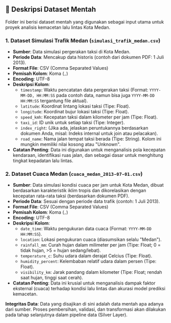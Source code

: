 ## 📄 Deskripsi Dataset Mentah

Folder ini berisi dataset mentah yang digunakan sebagai input utama untuk proyek analisis kemacetan lalu lintas Kota Medan.

### 1. Dataset Simulasi Trafik Medan (`simulasi_trafik_medan.csv`)

* **Sumber**: Data simulasi pergerakan taksi di Kota Medan.
* **Periode Data**: Mencakup data historis (contoh dari dokumen PDF: 1 Juli 2013).
* **Format File**: CSV (Comma Separated Values)
* **Pemisah Kolom**: Koma (`,`)
* **Encoding**: UTF-8
* **Deskripsi Kolom**:
    * `timestamp`: Waktu pencatatan data pergerakan taksi (Format: `YYYY-MM-DD, HH:MM:SS` pada contoh data, namun bisa juga `YYYY-MM-DD HH:MM:SS` tergantung file aktual).
    * `latitude`: Koordinat lintang lokasi taksi (Tipe: Float).
    * `longitude`: Koordinat bujur lokasi taksi (Tipe: Float).
    * `speed_kmh`: Kecepatan taksi dalam kilometer per jam (Tipe: Float).
    * `taxi_id`: ID unik untuk setiap taksi (Tipe: Integer).
    * `index_right`: (Jika ada, jelaskan peruntukannya berdasarkan dokumen Anda, misal: Indeks internal untuk join atau pelacakan).
    * `road_name`: Nama jalan tempat taksi berada (Tipe: String). Kolom ini mungkin memiliki nilai kosong atau "Unknown".
* **Catatan Penting**: Data ini digunakan untuk menganalisis pola kecepatan kendaraan, identifikasi ruas jalan, dan sebagai dasar untuk menghitung tingkat kepadatan lalu lintas.

### 2. Dataset Cuaca Medan (`cuaca_medan_2013-07-01.csv`)

* **Sumber**: Data simulasi kondisi cuaca per jam untuk Kota Medan, dibuat berdasarkan karakteristik iklim tropis dan dikorelasikan dengan kecepatan rata-rata taksi (berdasarkan dokumen PDF).
* **Periode Data**: Sesuai dengan periode data trafik (contoh: 1 Juli 2013).
* **Format File**: CSV (Comma Separated Values)
* **Pemisah Kolom**: Koma (`,`)
* **Encoding**: UTF-8
* **Deskripsi Kolom**:
    * `date_time`: Waktu pengukuran data cuaca (Format: `YYYY-MM-DD HH:MM:SS`).
    * `location`: Lokasi pengukuran cuaca (diasumsikan selalu "Medan").
    * `rainfall_mm`: Curah hujan dalam milimeter per jam (Tipe: Float; 0 = tidak hujan, >5 = hujan sedang/lebat).
    * `temperature_c`: Suhu udara dalam derajat Celcius (Tipe: Float).
    * `humidity_percent`: Kelembaban relatif udara dalam persen (Tipe: Float).
    * `visibility_km`: Jarak pandang dalam kilometer (Tipe: Float; rendah saat hujan, tinggi saat cerah).
* **Catatan Penting**: Data ini krusial untuk menganalisis dampak faktor eksternal (cuaca) terhadap kondisi lalu lintas dan akurasi model prediksi kemacetan.

**Integritas Data**: Data yang disajikan di sini adalah data mentah apa adanya dari sumber. Proses pembersihan, validasi, dan transformasi akan dilakukan pada tahap selanjutnya dalam pipeline data (Silver Layer).